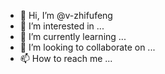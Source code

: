 - 👋 Hi, I’m @v-zhifufeng
- 👀 I’m interested in ...
- 🌱 I’m currently learning ...
- 💞️ I’m looking to collaborate on ...
- 📫 How to reach me ...

<!---
v-zhifufeng/v-zhifufeng is a ✨ special ✨ repository because its `README.md` (this file) appears on your GitHub profile.
You can click the Preview link to take a look at your changes.
--->
